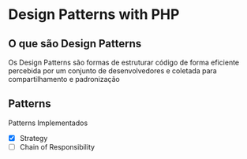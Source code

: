 # Design Patterns with PHP

## O que são Design Patterns
Os Design Patterns são formas de estruturar código de forma eficiente percebida por um conjunto de desenvolvedores e coletada para compartilhamento e padronização

## Patterns

Patterns Implementados
- [x] Strategy
- [ ] Chain of Responsibility
